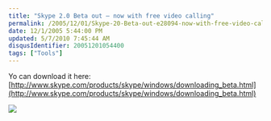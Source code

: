 ```yaml
---
title: "Skype 2.0 Beta out — now with free video calling"
permalink: /2005/12/01/Skype-20-Beta-out-e28094-now-with-free-video-calling/
date: 12/1/2005 5:44:00 PM
updated: 5/7/2010 7:45:44 AM
disqusIdentifier: 20051201054400
tags: ["Tools"]
---
```

Yo can download it here: [http://www.skype.com/products/skype/windows/downloading_beta.html](http://www.skype.com/products/skype/windows/downloading_beta.html)

![](http://membres.lycos.fr/lkempe//skypewebcam.jpg)
